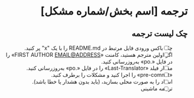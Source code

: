 <div dir="rtl">

<!--
مطمئن شوید که قبلا برای ترجمه اعلام حضور کرده اید. اگر شما pr بزنید اولیت ما با افراد از قبل اعلام کرده خواهد بود
-->

<!--
پیوند به مسائل مرتبط یا PR قبلی، یکی در هر خط از "fiexes" استفاده کنید
 تا به طور خودکار یک موضوع را ببندید.
-->

# ترجمه [اسم بخش/شماره مشکل]

<!--
برای روابط عمومی ترجمه، اطمینان حاصل کنید که هر مرحله در "راهنمای مشارکت" README.md با افزودن یک "x" به هر کادر زیر کامل شده است. برای PR تکلیف، می توانید چک لیست زیر را حذف کنید.
-->

## چک لیست ترجمه

* [ ] چک باکس ورودی فایل مرتبط در README.md را با یک "x" پر کنید.
* [ ] اگر اولین مترجم هستید، کامنت «FIRST AUTHOR <EMAIL@ADDRESS>» را در فایل «.po» به‌روزرسانی کنید.
* [ ] مقدار فیلد «Last-Translator» را در فایل «.po» به‌روزرسانی کنید.
* [ ]  «pre-commit» را اجرا کنید و مشکلات را برطرف کنید.
* [ ] اسناد را به صورت محلی بسازید، (باید بدون هشدار یا خطا باشد).
* [ ] ترجمه ماشینی <!--اگر از مترجم هایی مانند مترجم گوگل استفاده کرده اید این قسمت را پر کنید-->

</div>
